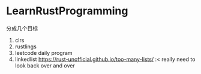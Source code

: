 # LearnRustProgramming

分成几个目标
1. clrs
2. rustlings
2. leetcode daily program
3. linkedlist https://rust-unofficial.github.io/too-many-lists/ :< really need to look back over and over

